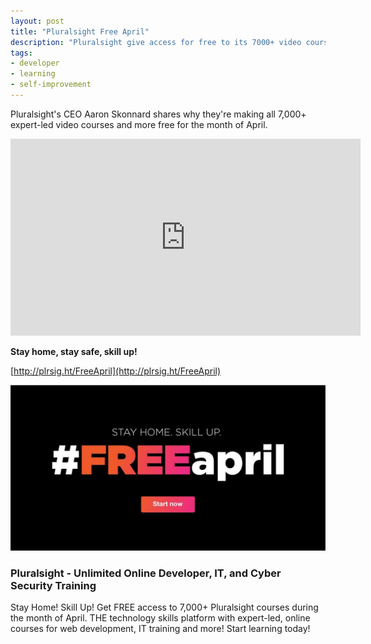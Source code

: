 ```yaml
---
layout: post
title: "Pluralsight Free April"
description: "Pluralsight give access for free to its 7000+ video courses during April"
tags:
- developer
- learning
- self-improvement
---
```


Pluralsight's CEO Aaron Skonnard shares why they're making all 7,000+ expert-led video courses and more free for the month of April.

<iframe width="560" height="315" src="https://www.youtube.com/embed/GElg0W5Osl8" frameborder="0" allow="accelerometer; autoplay; encrypted-media; gyroscope; picture-in-picture" allowfullscreen></iframe>

**Stay home, stay safe, skill up!**

[http://plrsig.ht/FreeApril](http://plrsig.ht/FreeApril)



![Pluralsight Free April](/images/posts/pluralsight-free-april.jpg)

### Pluralsight - Unlimited Online Developer, IT,  and Cyber Security Training

Stay Home! Skill Up! Get FREE access to 7,000+ Pluralsight courses during the month of April. THE technology skills platform with expert-led, online courses for web development, IT training and more! Start learning today!

